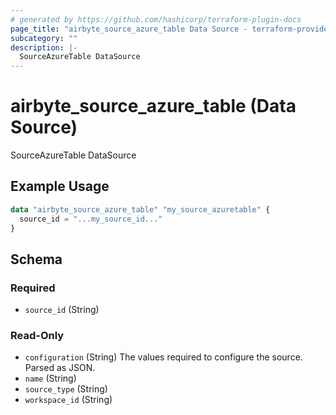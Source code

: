 ```yaml
---
# generated by https://github.com/hashicorp/terraform-plugin-docs
page_title: "airbyte_source_azure_table Data Source - terraform-provider-airbyte"
subcategory: ""
description: |-
  SourceAzureTable DataSource
---
```


# airbyte_source_azure_table (Data Source)

SourceAzureTable DataSource

## Example Usage

```terraform
data "airbyte_source_azure_table" "my_source_azuretable" {
  source_id = "...my_source_id..."
}
```

<!-- schema generated by tfplugindocs -->
## Schema

### Required

- `source_id` (String)

### Read-Only

- `configuration` (String) The values required to configure the source. Parsed as JSON.
- `name` (String)
- `source_type` (String)
- `workspace_id` (String)


